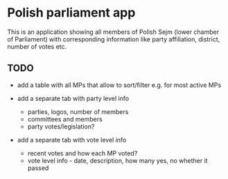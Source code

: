 # Polish parliament app

This is an application showing all members of Polish Sejm (lower chamber of Parliament) with corresponding information like party affiliation, district, number of votes etc.

## TODO

- add a table with all MPs that allow to sort/filter e.g. for most active MPs

- add a separate tab with party level info
  - parties, logos, number of members
  - committees and members
  - party votes/legislation?

- add a separate tab with vote level info
  - recent votes and how each MP voted?
  - vote level info - date, description, how many yes, no whether it passed

